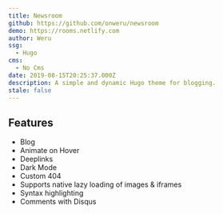 ```yaml
---
title: Newsroom
github: https://github.com/onweru/newsroom
demo: https://rooms.netlify.com
author: Weru
ssg:
  - Hugo
cms:
  - No Cms
date: 2019-08-15T20:25:37.000Z
description: A simple and dynamic Hugo theme for blogging.
stale: false
---
```


## Features

- Blog
- Animate on Hover
- Deeplinks
- Dark Mode
- Custom 404
- Supports native lazy loading of images & iframes
- Syntax highlighting
- Comments with Disqus
